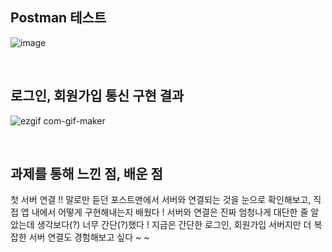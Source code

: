 ## Postman 테스트


![image](https://user-images.githubusercontent.com/53547556/118372354-2c97fe80-b5ec-11eb-8ac2-2557f3fb4ad1.png)


<br>

## 로그인, 회원가입 통신 구현 결과


![ezgif com-gif-maker](https://user-images.githubusercontent.com/53547556/118372357-33267600-b5ec-11eb-83a1-2ec6590ce108.gif)

<br>

## 과제를 통해 느낀 점, 배운 점


첫 서버 연결 !! 말로만 듣던 포스트맨에서 서버와 연결되는 것을 눈으로 확인해보고, 직접 앱 내에서 어떻게 구현해내는지 배웠다 !
서버와 연결은 진짜 엄청나게 대단한 줄 알았는데 생각보다(?) 너무 간단(?)했다 !
지금은 간단한 로그인, 회원가입 서버지만 더 복잡한 서버 연결도 경험해보고 싶다 ~ ~
